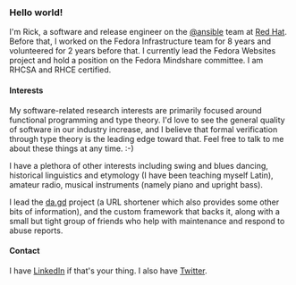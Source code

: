 ### Hello world!

I'm Rick, a software and release engineer on the [@ansible](https://github.com/ansible) team at [Red Hat](https://redhat.com/). Before that, I worked on the Fedora Infrastructure team for 8 years and volunteered for 2 years before that. I currently lead the Fedora Websites project and hold a position on the Fedora Mindshare committee. I am RHCSA and RHCE certified.

#### Interests

My software-related research interests are primarily focused around functional programming and type theory. I'd love to see the general quality of software in our industry increase, and I believe that formal verification through type theory is the leading edge toward that. Feel free to talk to me about these things at any time. :-)

I have a plethora of other interests including swing and blues dancing, historical linguistics and etymology (I have been teaching myself Latin), amateur radio, musical instruments (namely piano and upright bass).

I lead the [da.gd](https://da.gd/) project (a URL shortener which also provides some other bits of information), and the custom framework that backs it, along with a small but tight group of friends who help with maintenance and respond to abuse reports.

#### Contact

I have [LinkedIn](https://www.linkedin.com/in/elrodrick/) if that's your thing. I also have [Twitter](https://twitter.com/relrod6).
